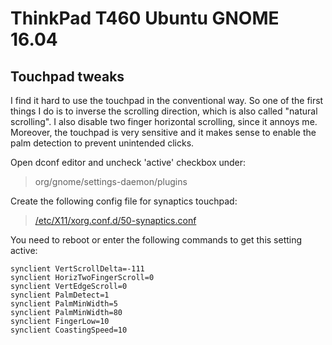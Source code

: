 # ThinkPad T460 Ubuntu GNOME 16.04
## Touchpad tweaks
I find it hard to use the touchpad in the conventional way. So one of the first things I do is to inverse the scrolling
direction, which is also called "natural scrolling". I also disable two finger horizontal scrolling, since it annoys me.
Moreover, the touchpad is very sensitive and it makes sense to enable the palm detection to prevent unintended clicks.

Open dconf editor and  uncheck 'active' checkbox under:

> org/gnome/settings-daemon/plugins

Create the following config file for synaptics touchpad:
> [/etc/X11/xorg.conf.d/50-synaptics.conf](etc/X11/xorg.conf.d/50-synaptics.conf)

You need to reboot or enter the following commands to get this setting active:

```
synclient VertScrollDelta=-111
synclient HorizTwoFingerScroll=0
synclient VertEdgeScroll=0
synclient PalmDetect=1
synclient PalmMinWidth=5
synclient PalmMinWidth=80
synclient FingerLow=10
synclient CoastingSpeed=10
```
